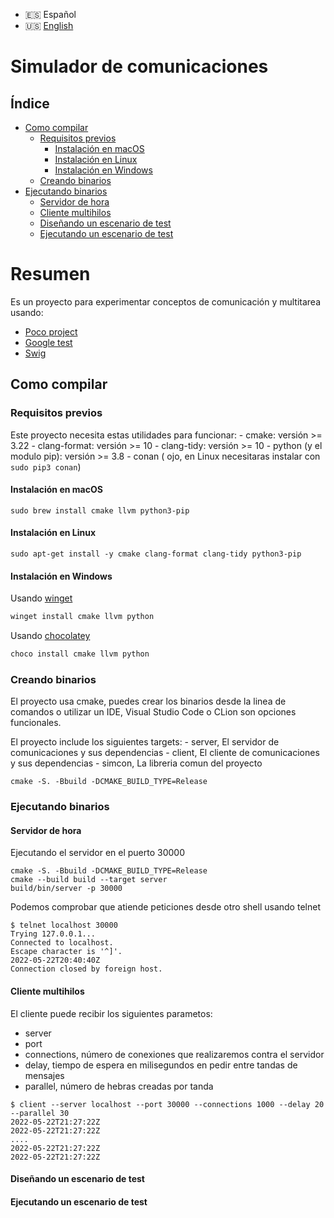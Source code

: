 - 🇪🇸 Español
- 🇺🇸 [English](README.es.md)

# Simulador de comunicaciones

## Índice

- [Como compilar](#como-compilar)
  - [Requisitos previos](#requisitos-previos)
      - [Instalación en macOS](#instalacin-en-macos)
      - [Instalación en Linux](#instalacin-en-linux)
      - [Instalación en Windows](#instalacin-en-windows)
  - [Creando binarios](#creando-binarios)
- [Ejecutando binarios](#ejecutando-binarios)
  - [Servidor de hora](#servidor-de-hora)
  - [Cliente multihilos](#servidor-de-hora)
  - [Diseñando un escenario de test](#diseando-un-escenario-de-test)
  - [Ejecutando un escenario de test](#ejecutando-un-escenario-de-test)

# Resumen
Es un proyecto para experimentar conceptos de comunicación y multitarea usando:

- [Poco project](https://github.com/pocoproject/poco)
- [Google test](https://github.com/google/googletest)
- [Swig](https://github.com/swig/swig)

## Como compilar

### Requisitos previos

Este proyecto necesita estas utilidades para funcionar:
    - cmake: versión >= 3.22
    - clang-format: versión >= 10
    - clang-tidy: versión >= 10
    - python (y el modulo pip): versión >= 3.8
    - conan ( ojo, en Linux necesitaras instalar con ``` sudo pip3 conan ```)

#### Instalación en macOS
```shell
sudo brew install cmake llvm python3-pip
```

#### Instalación en Linux
```shell
sudo apt-get install -y cmake clang-format clang-tidy python3-pip
```
#### Instalación en Windows
Usando [winget](https://github.com/microsoft/winget-cli/releases)
```powershell
winget install cmake llvm python
```
Usando [chocolatey](https://chocolatey.org/install)
```powershell
choco install cmake llvm python
```
### Creando binarios
El proyecto usa cmake, puedes crear los binarios desde la linea de comandos o utilizar un IDE,
Visual Studio Code o CLion son opciones funcionales.

El proyecto include los siguientes targets:
    - server, El servidor de comunicaciones y sus dependencias
    - client, El cliente de comunicaciones y sus dependencias
    - simcon, La libreria comun del proyecto

```shell
cmake -S. -Bbuild -DCMAKE_BUILD_TYPE=Release
```

### Ejecutando binarios

#### Servidor de hora
Ejecutando el servidor en el puerto 30000

```shell
cmake -S. -Bbuild -DCMAKE_BUILD_TYPE=Release
cmake --build build --target server
build/bin/server -p 30000
```

Podemos comprobar que atiende peticiones desde otro shell usando telnet
```shell
$ telnet localhost 30000
Trying 127.0.0.1...
Connected to localhost.
Escape character is '^]'.
2022-05-22T20:40:40Z
Connection closed by foreign host.
```

#### Cliente multihilos
El cliente puede recibir los siguientes parametos:
- server
- port
- connections, número de conexiones que realizaremos contra el servidor
- delay, tiempo de espera en milisegundos en pedir entre tandas de mensajes
- parallel, número de hebras creadas por tanda
```shell
$ client --server localhost --port 30000 --connections 1000 --delay 20 --parallel 30
2022-05-22T21:27:22Z
2022-05-22T21:27:22Z
....
2022-05-22T21:27:22Z
2022-05-22T21:27:22Z
```


#### Diseñando un escenario de test

#### Ejecutando un escenario de test
